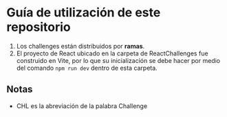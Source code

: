 # Guía de utilización de este repositorio

1. Los challenges están distribuidos por **ramas**.
2. El proyecto de React ubicado en la carpeta de ReactChallenges fue construido en Vite, por lo que su inicialización se debe hacer por medio del comando `npm run dev` dentro de esta carpeta.

## Notas

-   CHL es la abreviación de la palabra Challenge
